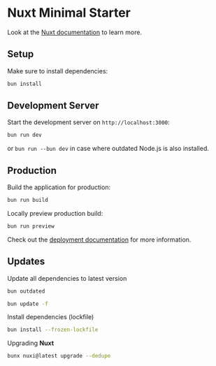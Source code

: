 # Nuxt Minimal Starter

Look at the [Nuxt documentation](https://nuxt.com/docs/getting-started/introduction) to learn more.

## Setup

Make sure to install dependencies:

```bash
bun install
```

## Development Server

Start the development server on `http://localhost:3000`:

```bash
bun run dev
```

or `bun run --bun dev` in case where outdated Node.js is also installed.
## Production

Build the application for production:

```bash
bun run build
```

Locally preview production build:

```bash
bun run preview
```

Check out the [deployment documentation](https://nuxt.com/docs/getting-started/deployment) for more information.

## Updates
Update all dependencies to latest version

```bash
bun outdated
```

```bash
bun update -f
```

Install dependencies (lockfile)
```bash
bun install --frozen-lockfile
```

Upgrading **Nuxt**
```bash
bunx nuxi@latest upgrade --dedupe
```